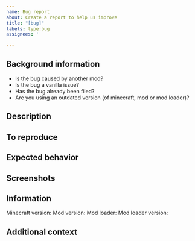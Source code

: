 ```yaml
---
name: Bug report
about: Create a report to help us improve
title: "[bug]"
labels: type:bug
assignees: ''

---
```


## Background information

- Is the bug caused by another mod? <!-- answer here after the arrow -->
- Is the bug a vanilla issue? <!-- answer here after the arrow -->
- Has the bug already been filed? <!-- answer here after the arrow -->
- Are you using an outdated version (of minecraft, mod or mod loader)? <!-- answer here after the arrow -->

## Description

<!-- A clear and concise description of what the bug is. -->

## To reproduce

<!-- 
Steps to reproduce the behavior.
For example:
1. Download version fabric-2.6.4-beta.3
2. Launch Minecraft
3. Use vaccine
4. Crash 
-->

## Expected behavior

<!-- A clear and concise description of what you expected to happen. -->

## Screenshots

<!-- 
If applicable, add screenshots to help explain your problem. 
Delete this section if not applicable.
-->

## Information

<!-- Please complete the following: -->
Minecraft version:
Mod version:
Mod loader:
Mod loader version:

## Additional context

<!-- 
Add any other context about the problem here.
Delete this section if there is no context needed.
-->
